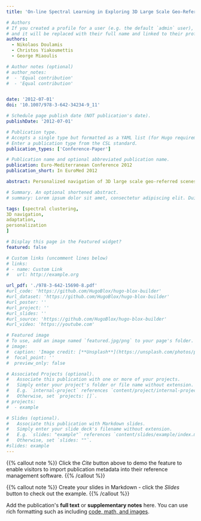 ```yaml
---
title: 'On-line Spectral Learning in Exploring 3D Large Scale Geo-Referred Scenes'

# Authors
# If you created a profile for a user (e.g. the default `admin` user), write the username (folder name) here
# and it will be replaced with their full name and linked to their profile.
authors:
  - Nikolaos Doulamis
  - Christos Yiakoumettis
  - George Miaoulis

# Author notes (optional)
# author_notes:
#  - 'Equal contribution'
#  - 'Equal contribution'


date: '2012-07-01'
doi: '10.1007/978-3-642-34234-9_11'

# Schedule page publish date (NOT publication's date).
publishDate: '2012-07-01'

# Publication type.
# Accepts a single type but formatted as a YAML list (for Hugo requirements).
# Enter a publication type from the CSL standard.
publication_types: ['Conference-Paper']

# Publication name and optional abbreviated publication name.
publication: Euro-Mediterranean Conference 2012
publication_short: In EuroMed 2012

abstract: Personalized navigation of 3D large scale geo-referred scenes has a tremendous impact in digital cultural heritage. This is a result of the recent progress in digitization technology which leads to the creation of massive digital geographic libraries. However, an efficient personalized 3D geo-referred architecture requires intelligent and on-line learning strategies able to dynamically capture user’s preferences dynamics. In this paper, we propose an adaptive spectral learning framework towards 3D navigation of geo-referred scenes. Spectral clustering presents advantages compared to traditional center-based partitioning methods, such as the k-means; it effectively categorize non-Gaussian, complex distributions, present invariability to shapes and densities and it does not depend on the similarity metric used since learning is performed through similarity matrices by exploiting pair-wise comparisons. The main difficulty, however, in incorporating spectral learning in a 3D navigation architecture is its static implementation. To handle this difficulty, we propose in this paper an adaptive framework through the use of adaptive spectral learning which tailors 3D navigation to user’s current needs.

# Summary. An optional shortened abstract.
# summary: Lorem ipsum dolor sit amet, consectetur adipiscing elit. Duis posuere tellus ac convallis placerat. Proin tincidunt magna sed ex sollicitudin condimentum.

tags: [spectral clustering,
3D navigation,
adaptation,
personalization
]

# Display this page in the Featured widget?
featured: false

# Custom links (uncomment lines below)
# links:
# - name: Custom Link
#   url: http://example.org

url_pdf: './978-3-642-15690-8.pdf'
#url_code: 'https://github.com/HugoBlox/hugo-blox-builder'
#url_dataset: 'https://github.com/HugoBlox/hugo-blox-builder'
#url_poster: ''
#url_project: ''
#url_slides: ''
#url_source: 'https://github.com/HugoBlox/hugo-blox-builder'
#url_video: 'https://youtube.com'

# Featured image
# To use, add an image named `featured.jpg/png` to your page's folder.
# image:
#  caption: 'Image credit: [**Unsplash**](https://unsplash.com/photos/pLCdAaMFLTE)'
#  focal_point: ''
#  preview_only: false

# Associated Projects (optional).
#   Associate this publication with one or more of your projects.
#   Simply enter your project's folder or file name without extension.
#   E.g. `internal-project` references `content/project/internal-project/index.md`.
#   Otherwise, set `projects: []`.
# projects:
#  - example

# Slides (optional).
#   Associate this publication with Markdown slides.
#   Simply enter your slide deck's filename without extension.
#   E.g. `slides: "example"` references `content/slides/example/index.md`.
#   Otherwise, set `slides: ""`.
#slides: example
---
```


{{% callout note %}}
Click the _Cite_ button above to demo the feature to enable visitors to import publication metadata into their reference management software.
{{% /callout %}}

{{% callout note %}}
Create your slides in Markdown - click the _Slides_ button to check out the example.
{{% /callout %}}

Add the publication's **full text** or **supplementary notes** here. You can use rich formatting such as including [code, math, and images](https://docs.hugoblox.com/content/writing-markdown-latex/).
